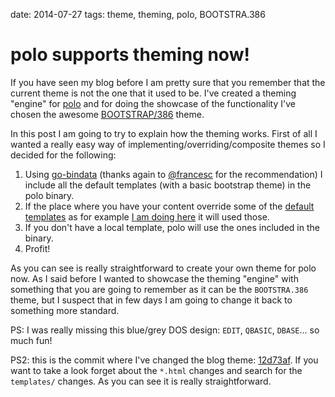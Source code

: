 date: 2014-07-27
tags: theme, theming, polo, BOOTSTRA.386

polo supports theming now!
==========================

If you have seen my blog before I am pretty sure that you remember that the
current theme is not the one that it used to be. I've created a theming
"engine" for [polo](https://github.com/agonzalezro/polo) and for doing the
showcase of the functionality I've chosen the awesome
[BOOTSTRAP/386](https://github.com/kristopolous/BOOTSTRA.386) theme.

In this post I am going to try to explain how the theming works. First of all I
wanted a really easy way of implementing/overriding/composite themes so I
decided for the following:

1. Using [go-bindata](https://github.com/jteeuwen/go-bindata) (thanks again to
   [@francesc](https://twitter.com/francesc) for the recommendation) I include all
   the default templates (with a basic bootstrap theme) in the polo binary.
2. If the place where you have your content override some of the [default
   templates](https://github.com/agonzalezro/polo/tree/master/templates) as for
   example [I am doing
   here](https://github.com/agonzalezro/agonzalezro.github.io/tree/master/templates)
   it will used those.
3. If you don't have a local template, polo will use the ones included in the
   binary.
3. Profit!

As you can see is really straightforward to create your own theme for polo now.
As I said before I wanted to showcase the theming "engine" with something that
you are going to remember as it can be the `BOOTSTRA.386` theme, but I suspect
that in few days I am going to change it back to something more standard.

PS: I was really missing this blue/grey DOS design: `EDIT`, `QBASIC`,
`DBASE`... so much fun!

PS2: this is the commit where I've changed the blog theme:
[12d73af](https://github.com/agonzalezro/agonzalezro.github.io/commit/12d73af4a6b68182dd4fd67db03df4da5c8aea2f).
If you want to take a look forget about the `*.html` changes and search for the
`templates/` changes. As you can see it is really straightforward.
